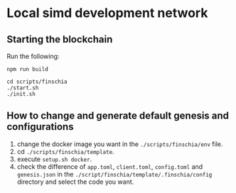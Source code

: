 # Local simd development network

## Starting the blockchain

Run the following:

```npm
npm run build
```

```shell
cd scripts/finschia
./start.sh
./init.sh
```

## How to change and generate default genesis and configurations

1. change the docker image you want in the `./scripts/finschia/env` file.
2. cd `./scripts/finschia/template`.
3. execute `setup.sh docker`.
4. check the difference of `app.toml`, `client.toml`, `config.toml` and
   `genesis.json` in the `./script/finschia/template/.finschia/config` directory
   and select the code you want.
